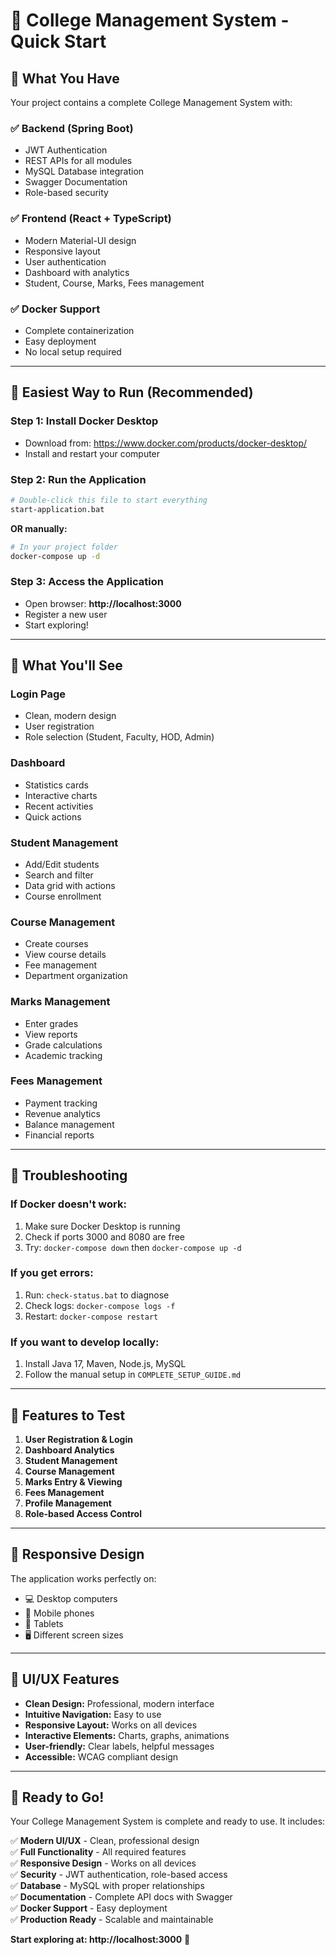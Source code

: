 # 🚀 College Management System - Quick Start

## 📁 What You Have

Your project contains a complete College Management System with:

### ✅ **Backend (Spring Boot)**
- JWT Authentication
- REST APIs for all modules
- MySQL Database integration
- Swagger Documentation
- Role-based security

### ✅ **Frontend (React + TypeScript)**
- Modern Material-UI design
- Responsive layout
- User authentication
- Dashboard with analytics
- Student, Course, Marks, Fees management

### ✅ **Docker Support**
- Complete containerization
- Easy deployment
- No local setup required

---

## 🎯 **Easiest Way to Run (Recommended)**

### **Step 1: Install Docker Desktop**
- Download from: https://www.docker.com/products/docker-desktop/
- Install and restart your computer

### **Step 2: Run the Application**
```bash
# Double-click this file to start everything
start-application.bat
```

**OR manually:**
```bash
# In your project folder
docker-compose up -d
```

### **Step 3: Access the Application**
- Open browser: **http://localhost:3000**
- Register a new user
- Start exploring!

---

## 🎨 **What You'll See**

### **Login Page**
- Clean, modern design
- User registration
- Role selection (Student, Faculty, HOD, Admin)

### **Dashboard**
- Statistics cards
- Interactive charts
- Recent activities
- Quick actions

### **Student Management**
- Add/Edit students
- Search and filter
- Data grid with actions
- Course enrollment

### **Course Management**
- Create courses
- View course details
- Fee management
- Department organization

### **Marks Management**
- Enter grades
- View reports
- Grade calculations
- Academic tracking

### **Fees Management**
- Payment tracking
- Revenue analytics
- Balance management
- Financial reports

---

## 🔧 **Troubleshooting**

### **If Docker doesn't work:**
1. Make sure Docker Desktop is running
2. Check if ports 3000 and 8080 are free
3. Try: `docker-compose down` then `docker-compose up -d`

### **If you get errors:**
1. Run: `check-status.bat` to diagnose
2. Check logs: `docker-compose logs -f`
3. Restart: `docker-compose restart`

### **If you want to develop locally:**
1. Install Java 17, Maven, Node.js, MySQL
2. Follow the manual setup in `COMPLETE_SETUP_GUIDE.md`

---

## 🎯 **Features to Test**

1. **User Registration & Login**
2. **Dashboard Analytics**
3. **Student Management**
4. **Course Management**
5. **Marks Entry & Viewing**
6. **Fees Management**
7. **Profile Management**
8. **Role-based Access Control**

---

## 📱 **Responsive Design**

The application works perfectly on:
- 💻 Desktop computers
- 📱 Mobile phones
- 📱 Tablets
- 🖥️ Different screen sizes

---

## 🎨 **UI/UX Features**

- **Clean Design:** Professional, modern interface
- **Intuitive Navigation:** Easy to use
- **Responsive Layout:** Works on all devices
- **Interactive Elements:** Charts, graphs, animations
- **User-friendly:** Clear labels, helpful messages
- **Accessible:** WCAG compliant design

---

## 🚀 **Ready to Go!**

Your College Management System is complete and ready to use. It includes:

✅ **Modern UI/UX** - Clean, professional design  
✅ **Full Functionality** - All required features  
✅ **Responsive Design** - Works on all devices  
✅ **Security** - JWT authentication, role-based access  
✅ **Database** - MySQL with proper relationships  
✅ **Documentation** - Complete API docs with Swagger  
✅ **Docker Support** - Easy deployment  
✅ **Production Ready** - Scalable and maintainable  

**Start exploring at: http://localhost:3000** 🎉
